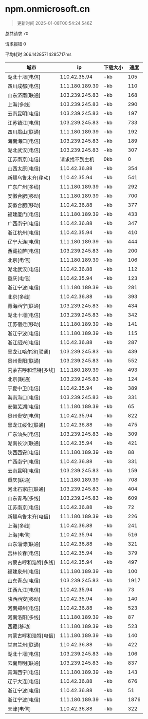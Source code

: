 
  # npm.onmicrosoft.cn

  > 更新时间 2025-01-08T00:54:24.546Z
  
  总共请求 70

  请求报错 0

  平均耗时 366.14285714285717ms

|城市|ip|下载大小|速度|
|-----|----------|---|---|
|湖北十堰[电信]|110.42.35.94|-kb|105|
|四川成都[电信]|111.180.189.39|-kb|110|
|山东济南[联通]|103.239.245.83|-kb|168|
|上海[多线]|103.239.245.83|-kb|290|
|云南昆明[电信]|103.239.245.83|-kb|197|
|江苏镇江[电信]|103.239.245.83|-kb|733|
|四川眉山[联通]|111.180.189.39|-kb|192|
|海南海口[电信]|103.239.245.83|-kb|189|
|湖北武汉[电信]|103.239.245.83|-kb|307|
|江苏南京[电信]|请求找不到主机|0kb|0|
|山西太原[电信]|110.42.36.88|-kb|354|
|新疆乌鲁木齐[移动]|110.42.35.94|-kb|541|
|广东广州[多线]|111.180.189.39|-kb|292|
|安徽合肥[移动]|111.180.189.39|-kb|700|
|安徽合肥[移动]|110.42.36.88|-kb|377|
|福建厦门[电信]|111.180.189.39|-kb|433|
|广西南宁[电信]|110.42.36.88|-kb|347|
|浙江杭州[电信]|110.42.35.94|-kb|410|
|辽宁大连[电信]|111.180.189.39|-kb|444|
|西藏拉萨[电信]|103.239.245.83|-kb|200|
|北京[电信]|111.180.189.39|-kb|106|
|湖北武汉[电信]|110.42.36.88|-kb|112|
|重庆[电信]|110.42.35.94|-kb|123|
|浙江宁波[电信]|111.180.189.39|-kb|281|
|北京[多线]|110.42.36.88|-kb|393|
|青海西宁[联通]|103.239.245.83|-kb|434|
|湖北十堰[电信]|103.239.245.83|-kb|342|
|江苏宿迁[移动]|111.180.189.39|-kb|141|
|浙江宁波[电信]|111.180.189.39|-kb|115|
|浙江绍兴[电信]|110.42.36.88|-kb|287|
|黑龙江哈尔滨[联通]|103.239.245.83|-kb|439|
|贵州贵阳[联通]|103.239.245.83|-kb|552|
|内蒙古呼和浩特[多线]|111.180.189.39|-kb|493|
|北京[联通]|103.239.245.83|-kb|124|
|宁夏中卫[电信]|110.42.35.94|-kb|389|
|海南海口[电信]|103.239.245.83|-kb|331|
|安徽芜湖[电信]|111.180.189.39|-kb|65|
|贵州贵安[电信]|110.42.35.94|-kb|822|
|黑龙江绥化[联通]|110.42.36.88|-kb|475|
|广东汕头[电信]|103.239.245.83|-kb|309|
|湖南长沙[联通]|110.42.35.94|-kb|421|
|陕西西安[电信]|111.180.189.39|-kb|88|
|广西南宁[电信]|110.42.36.88|-kb|331|
|云南昆明[电信]|103.239.245.83|-kb|159|
|重庆[联通]|111.180.189.39|-kb|708|
|河北石家庄[联通]|103.239.245.83|-kb|404|
|山东青岛[多线]|103.239.245.83|-kb|609|
|江苏南京[电信]|110.42.36.88|-kb|72|
|新疆乌鲁木齐[电信]|111.180.189.39|-kb|226|
|上海[多线]|110.42.36.88|-kb|241|
|上海[电信]|110.42.35.94|-kb|516|
|山东淄博[联通]|110.42.36.88|-kb|321|
|吉林长春[电信]|110.42.35.94|-kb|379|
|内蒙古呼和浩特[多线]|110.42.35.94|-kb|497|
|福建泉州[电信]|111.180.189.39|-kb|100|
|山东青岛[电信]|103.239.245.83|-kb|1917|
|江西九江[电信]|110.42.35.94|-kb|73|
|陕西西安[移动]|110.42.35.94|-kb|140|
|河南郑州[电信]|110.42.36.88|-kb|523|
|河南洛阳[多线]|111.180.189.39|-kb|87|
|西藏[移动]|111.180.189.39|-kb|523|
|内蒙古呼和浩特[电信]|111.180.189.39|-kb|140|
|甘肃兰州[联通]|110.42.36.88|-kb|422|
|湖北十堰[电信]|103.239.245.83|-kb|106|
|云南昆明[联通]|103.239.245.83|-kb|837|
|青海西宁[电信]|111.180.189.39|-kb|143|
|辽宁大连[电信]|110.42.36.88|-kb|676|
|浙江宁波[电信]|110.42.36.88|-kb|51|
|浙江宁波[电信]|111.180.189.39|-kb|1876|
|天津[电信]|110.42.36.88|-kb|322|

  